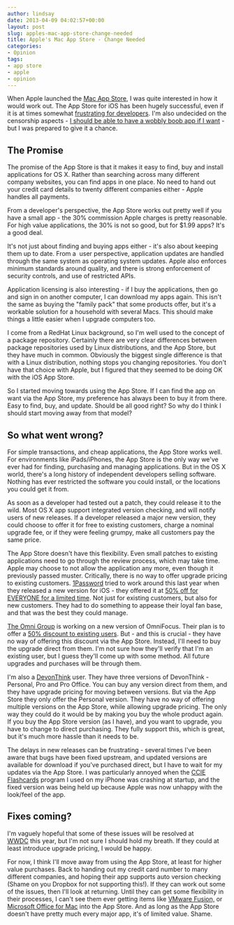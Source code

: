 ```yaml
---
author: lindsay
date: 2013-04-09 04:02:57+00:00
layout: post
slug: apples-mac-app-store-change-needed
title: Apple's Mac App Store - Change Needed
categories:
- Opinion
tags:
- app store
- apple
- opinion
---
```


When Apple launched the [Mac App Store](http://www.apple.com/osx/apps/app-store.html), I was quite interested in how it would work out. The App Store for iOS has been hugely successful, even if it is at times somewhat [frustrating for developers](http://arstechnica.com/apple/2009/11/respected-developers-fleeing-from-app-store-platform/). I'm also undecided on the censorship aspects - [I should be able to have a wobbly boob app if I want](http://gizmodo.com/5116493/nsfw-boob-app-on-the-iphone-is-obviously-called-iboobs-obviously-not-approved) - but I was prepared to give it a chance.


## The Promise


The promise of the App Store is that it makes it easy to find, buy and install applications for OS X. Rather than searching across many different company websites, you can find apps in one place. No need to hand out your credit card details to twenty different companies either - Apple handles all payments.

From a developer's perspective, the App Store works out pretty well if you have a small app - the 30% commission Apple charges is pretty reasonable. For high value applications, the 30% is not so good, but for $1.99 apps? It's a good deal.

It's not just about finding and buying apps either - it's also about keeping them up to date. From a  user perspective, application updates are handled through the same system as operating system updates. Apple also enforces minimum standards around quality, and there is strong enforcement of security controls, and use of restricted APIs.

Application licensing is also interesting - if I buy the applications, then go and sign in on another computer, I can download my apps again. This isn't the same as buying the "family pack" that some products offer, but it's a workable solution for a household with several Macs. This should make things a little easier when I upgrade computers too.

I come from a RedHat Linux background, so I'm well used to the concept of a package repository. Certainly there are very clear differences between package repositories used by Linux distributions, and the App Store, but they have much in common. Obviously the biggest single difference is that with a Linux distribution, nothing stops you changing repositories. You don't have that choice with Apple, but I figured that they seemed to be doing OK with the iOS App Store.

So I started moving towards using the App Store. If I can find the app on want via the App Store, my preference has always been to buy it from there. Easy to find, buy, and update. Should be all good right? So why do I think I should start moving away from that model?


## So what went wrong?


For simple transactions, and cheap applications, the App Store works well. For environments like iPads/iPhones, the App Store is the only way we've ever had for finding, purchasing and managing applications. But in the OS X world, there's a long history of independent developers selling software. Nothing has ever restricted the software you could install, or the locations you could get it from.

As soon as a developer had tested out a patch, they could release it to the wild. Most OS X app support integrated version checking, and will notify users of new releases. If a developer released a major new version, they could choose to offer it for free to existing customers, charge a nominal upgrade fee, or if they were feeling grumpy, make all customers pay the same price.

The App Store doesn't have this flexibility. Even small patches to existing applications need to go through the review process, which may take time. Apple may choose to not allow the application any more, even though it previously passed muster. Critically, there is no way to offer upgrade pricing to existing customers. [1Password](https://agilebits.com/onepassword) tried to work around this last year when they released a new version for iOS - they offered it at [50% off for EVERYONE for a limited time](http://blog.agilebits.com/2012/12/13/new-1password-4-ios/). Not just for existing customers, but also for new customers. They had to do something to appease their loyal fan base, and that was the best they could manage.

[The Omni Group](http://www.omnigroup.com) is working on a new version of OmniFocus. Their plan is to offer a [50% discount to existing users](http://www.omnigroup.com/blog/entry/debut-of-omnifocus-2). But - and this is crucial - they have no way of offering this discount via the App Store. Instead, I'll need to buy the upgrade direct from them. I'm not sure how they'll verify that I'm an existing user, but I guess they'll come up with some method. All future upgrades and purchases will be through them.

I'm also a [DevonThink](http://www.devontechnologies.com/products/devonthink/overview.html) user. They have three versions of DevonThink - Personal, Pro and Pro Office. You can buy any version direct from them, and they have upgrade pricing for moving between versions. But via the App Store they only offer the Personal version. They have no way of offering multiple versions on the App Store, while allowing upgrade pricing. The only way they could do it would be by making you buy the whole product again. If you buy the App Store version (as I have), and you want to upgrade, you have to change to direct purchasing. They fully support this, which is great, but it's much more hassle than it needs to be.

The delays in new releases can be frustrating - several times I've been aware that bugs have been fixed upstream, and updated versions are available for download if you've purchased direct, but I have to wait for my updates via the App Store. I was particularly annoyed when the [CCIE Flashcards](http://blog.initialdraft.com/flashcards/ccie-flashcards/) program I used on my iPhone was crashing at startup, and the fixed version was being held up because Apple was now unhappy with the look/feel of the app.


## Fixes coming?


I'm vaguely hopeful that some of these issues will be resolved at [WWDC](https://developer.apple.com/wwdc/) this year, but I'm not sure I should hold my breath. If they could at least introduce upgrade pricing, I would be happy.

For now, I think I'll move away from using the App Store, at least for higher value purchases. Back to handing out my credit card number to many different companies, and hoping their app supports auto version checking (Shame on you Dropbox for not supporting this!). If they can work out some of the issues, then I'll look at returning. Until they can get some flexibility in their processes, I can't see them ever getting items like [VMware Fusion,](http://www.vmware.com/products/fusion/overview.html) or [Microsoft Office for Mac](http://www.microsoft.com/mac/products) into the App Store. And as long as the App Store doesn't have pretty much every major app, it's of limited value. Shame.
